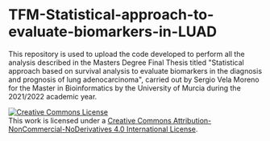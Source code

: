 # TFM-Statistical-approach-to-evaluate-biomarkers-in-LUAD

This repository is used to upload the code developed to perform all the analysis described in the Masters Degree Final Thesis titled "Statistical approach based on 
survival analysis to evaluate biomarkers in the diagnosis and prognosis of lung adenocarcinoma", carried out by Sergio Vela Moreno for the Master in Bioinformatics
by the University of Murcia during the 2021/2022 academic year.


<a rel="license" href="http://creativecommons.org/licenses/by-nc-nd/4.0/"><img alt="Creative Commons License" style="border-width:0" src="https://i.creativecommons.org/l/by-nc-nd/4.0/88x31.png" /></a><br />This work is licensed under a <a rel="license" href="http://creativecommons.org/licenses/by-nc-nd/4.0/">Creative Commons Attribution-NonCommercial-NoDerivatives 4.0 International License</a>.
